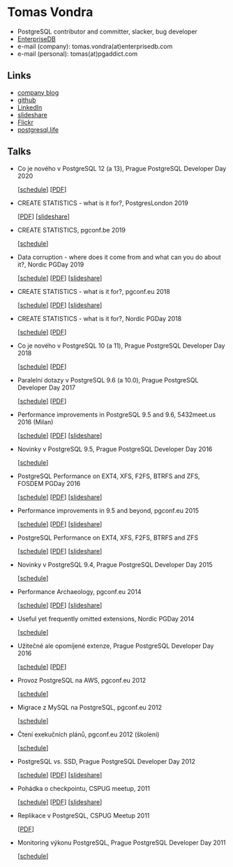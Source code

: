 Tomas Vondra
============

* PostgreSQL contributor and committer, slacker, bug developer
* [EnterpriseDB](https://www.enterprisedb.com)
* e-mail (company): tomas.vondra(at)enterprisedb.com
* e-mail (personal): tomas(at)pgaddict.com


Links
-----

* [company blog](https://www.2ndquadrant.com/blog/author/tomas-vondra/)
* [github](https://github.com/tvondra)
* [LinkedIn](https://www.linkedin.com/in/tomasvondra/)
* [slideshare](https://www.slideshare.net/fuzzycz)
* [Flickr](https://www.flickr.com/photos/tomas_vondra/)
* [postgresql.life](https://postgresql.life/post/tomas_vondra/)


Talks
-----

* Co je nového v PostgreSQL 12 (a 13), Prague PostgreSQL Developer Day 2020

   [[schedule](https://p2d2.cz/rocnik-2020/prednasky)]
   [[PDF](pdf/novinky-v-postgresql-12-a-13.pdf)]

* CREATE STATISTICS - what is it for?, PostgresLondon 2019

   [[PDF](pdf/create-statistics-what-is-it-for-2019.pdf)]
   [[slideshare](https://www.slideshare.net/fuzzycz/create-statistics-what-is-it-for-postgreslondon)]

* CREATE STATISTICS, pgconf.be 2019

   [[schedule](https://pgconf.be/2019/lectures/tv.html)]

* Data corruption - where does it come from and what can you do about it?, Nordic PGDay 2019

   [[schedule](https://www.postgresql.eu/events/nordicpgday2019/schedule/session/2461-data-corruption-where-does-it-come-from-and-what-can-you-do-about-it/)]
   [[PDF](pdf/data-corruption-2019.pdf)]
   [[slideshare](https://www.slideshare.net/fuzzycz/data-corruption)]

* CREATE STATISTICS - what is it for?, pgconf.eu 2018

   [[schedule](https://www.postgresql.eu/events/pgconfeu2018/schedule/session/2083-create-statistics-what-is-it-for/)]
   [[PDF](pdf/create-statistics-what-is-it-for-2018.pdf)]
   [[slideshare](https://www.slideshare.net/fuzzycz/create-statistics-what-is-it-for-120672690)]

* CREATE STATISTICS - what is it for?, Nordic PGDay 2018

   [[schedule](https://www.postgresql.eu/events/nordicpgday2018/schedule/session/1769-create-statistics-what-is-it-for/)]
   [[PDF](pdf/create-statistics-what-is-it-for-2018-nordic.pdf)]

* Co je nového v PostgreSQL 10 (a 11), Prague PostgreSQL Developer Day 2018

   [[schedule](https://p2d2.cz/rocnik-2018/prednasky)]
   [[PDF](pdf/novinky-v-postgresql-10-a-11.pdf)]

* Paralelní dotazy v PostgreSQL 9.6 (a 10.0), Prague PostgreSQL Developer Day 2017

   [[schedule](https://p2d2.cz/rocnik-2017/prednasky)]
   [[PDF](pdf/paralelni-dotazy-2017.pdf)]

* Performance improvements in PostgreSQL 9.5 and 9.6, 5432meet.us 2016 (Milan)

   [[schedule](http://2016.5432meet.us/index.html%3Fp=141.html)]
   [[PDF](pdf/performance-milan-2016.pdf)]
   [[slideshare](https://www.slideshare.net/fuzzycz/postgresql-performance-improvements-in-95-and-96)]

* Novinky v PostgreSQL 9.5, Prague PostgreSQL Developer Day 2016

   [[schedule](https://p2d2.cz/rocnik-2016/prednasky)]

* PostgreSQL Performance on EXT4, XFS, F2FS, BTRFS and ZFS, FOSDEM PGDay 2016

   [[schedule](https://www.postgresql.eu/events/fosdem2016/schedule/session/1186-postgresql-performance-on-ext4-xfs-f2fs-btrfs-and-zfs/)]
   [[PDF](pdf/filesystem-benchmark-fosdem-2016.pdf)]
   [[slideshare](https://www.slideshare.net/fuzzycz/postgresql-na-ext4-xfs-btrfs-a-zfs-fosdem-pgday-2016)]

* Performance improvements in 9.5 and beyond, pgconf.eu 2015

   [[schedule](https://www.postgresql.eu/events/pgconfeu2015/schedule/session/1091-performance-improvements-in-95-and-beyond/)]
   [[PDF](pdf/perf-improvements-9.5-and-beyond-2015.pdf)]
   [[slideshare](https://www.slideshare.net/fuzzycz/performance-improvements-in-postgresql-95-and-beyond)]

* PostgreSQL Performance on EXT4, XFS, F2FS, BTRFS and ZFS

   [[schedule](https://www.postgresql.eu/events/pgconfeu2015/schedule/session/977-postgresql-performance-on-ext4-xfs-f2fs-btrfs-and-zfs/)]
   [[PDF](pdf/filesystem-benchmark-pgconfeu-2015.pdf)]
   [[slideshare](https://www.slideshare.net/fuzzycz/postgresql-on-ext4-xfs-btrfs-and-zfs-54525451)]

* Novinky v PostgreSQL 9.4, Prague PostgreSQL Developer Day 2015

   [[schedule](https://p2d2.cz/rocnik-2015/prednasky)]

* Performance Archaeology, pgconf.eu 2014

   [[schedule](https://www.postgresql.eu/events/pgconfeu2014/schedule/session/662-performance-archaeology/)]
   [[PDF](pdf/performance-archaeology-2014.pdf)]
   [[slideshare](https://www.slideshare.net/fuzzycz/performance-archaeology-40583681)]

* Useful yet frequently omitted extensions, Nordic PGDay 2014

   [[schedule](https://www.postgresql.eu/events/nordicpgday2014/schedule/session/609-useful-yet-frequently-omitted-extensions/)]

* Užitečné ale opomíjené extenze, Prague PostgreSQL Developer Day 2016

   [[schedule](https://p2d2.cz/rocnik-2013/prednasky)]
   [[PDF](pdf/uzitecne-a-opomijene-extenze.pdf)]

* Provoz PostgreSQL na AWS, pgconf.eu 2012

   [[schedule](https://www.postgresql.eu/events/pgconfeu2012/schedule/session/355-provoz-postgresql-na-aws/)]

* Migrace z MySQL na PostgreSQL, pgconf.eu 2012

   [[schedule](https://www.postgresql.eu/events/pgconfeu2012/schedule/session/353-migrace-z-mysql-na-postgresql/)]

* Čtení exekučních plánů, pgconf.eu 2012 (školení)

   [[schedule](https://www.postgresql.eu/events/pgconfeu2012/schedule/session/286-cteni-exekucnich-planu/)]

* PostgreSQL vs. SSD, Prague PostgreSQL Developer Day 2012

   [[schedule](https://p2d2.cz/rocnik-2012/prednasky)]
   [[PDF](pdf/postgresql-vs-ssd.pdf)]
   [[slideshare](https://www.slideshare.net/fuzzycz/ssd-vs-hdd-wal-indexes-and-fsync)]

* Pohádka o checkpointu, CSPUG meetup, 2011

   [[schedule](https://p2d2.cz/rocnik-2012/prednasky)]
   [[PDF](pdf/checkpoint-pohadka-cspug-meetup-2011.pdf)]
   [[slideshare](https://www.slideshare.net/fuzzycz/checkpoint-cspug-22112011)]

* Replikace v PostgreSQL, CSPUG Meetup 2011

   [[PDF](pdf/replikace-v-postgresql-2011.pdf)]

* Monitoring výkonu PostgreSQL, Prague PostgreSQL Developer Day 2011

   [[schedule](https://p2d2.cz/rocnik-2010/prednasky)]
